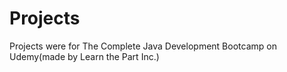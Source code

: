 # Projects

Projects were for The Complete Java Development Bootcamp on Udemy(made by Learn the Part Inc.)
